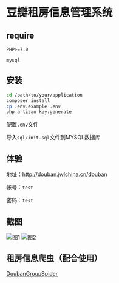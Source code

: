 # 豆瓣租房信息管理系统

## require

`PHP>=7.0`
 
`mysql`

## 安装

```bash
cd /path/to/your/application
composer install
cp .env.example .env
php artisan key:generate
```

配置`.env`文件



导入`sql/init.sql`文件到MYSQL数据库

## 体验
地址：http://douban.jwlchina.cn/douban


帐号：`test`

密码：`test`


## 截图

![图1](http://www.jwlchina.cn/uploads/Douban/DoubanAdmin1.png)
![图2](http://www.jwlchina.cn/uploads/Douban/DoubanAdmin1.png)


## 租房信息爬虫（配合使用）
[DoubanGroupSpider](https://github.com/kong36088/DoubanGroupSpider)